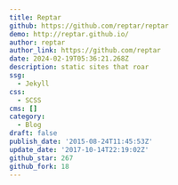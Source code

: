 ```yaml
---
title: Reptar
github: https://github.com/reptar/reptar
demo: http://reptar.github.io/
author: reptar
author_link: https://github.com/reptar
date: 2024-02-19T05:36:21.268Z
description: static sites that roar
ssg:
  - Jekyll
css:
  - SCSS
cms: []
category:
  - Blog
draft: false
publish_date: '2015-08-24T11:45:53Z'
update_date: '2017-10-14T22:19:02Z'
github_star: 267
github_fork: 18
---
```

